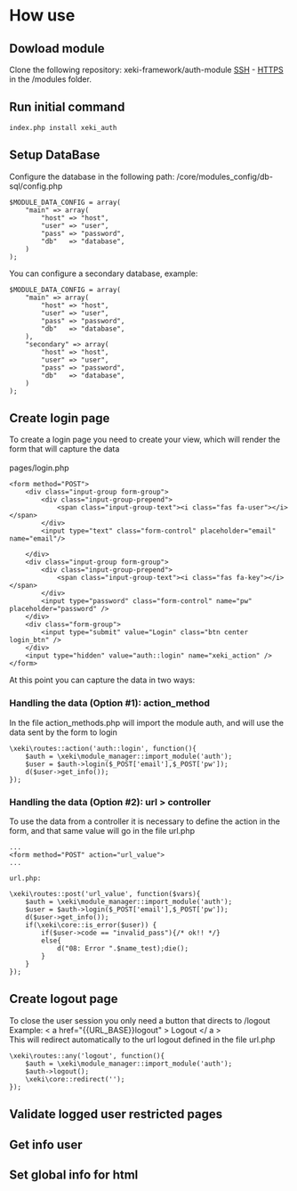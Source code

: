 # How use   

## Dowload module 

Clone the following repository: xeki-framework/auth-module
[SSH](git@github.com:xeki-framework/auth-module.git) -
[HTTPS](https://github.com/xeki-framework/auth-module.git)
in the /modules folder.

## Run initial command
```
index.php install xeki_auth
```

## Setup DataBase
Configure the database in the following path: /core/modules_config/db-sql/config.php 
```
$MODULE_DATA_CONFIG = array(
    "main" => array(
        "host" => "host",
        "user" => "user",
        "pass" => "password",
        "db"   => "database",
    )
);
```

You can configure a secondary database, example:

```
$MODULE_DATA_CONFIG = array(
    "main" => array(
        "host" => "host",
        "user" => "user",
        "pass" => "password",
        "db"   => "database",
    ),
    "secondary" => array(
        "host" => "host",
        "user" => "user",
        "pass" => "password",
        "db"   => "database",
    )
);
```

## Create login page
To create a login page you need to create your view, which will render the form that will capture the data
<br>  
pages/login.php
```
<form method="POST">
    <div class="input-group form-group">
        <div class="input-group-prepend">
            <span class="input-group-text"><i class="fas fa-user"></i></span>
        </div>
        <input type="text" class="form-control" placeholder="email" name="email"/>
        
    </div>
    <div class="input-group form-group">
        <div class="input-group-prepend">
            <span class="input-group-text"><i class="fas fa-key"></i></span>
        </div>
        <input type="password" class="form-control" name="pw" placeholder="password" />
    </div>
    <div class="form-group">
        <input type="submit" value="Login" class="btn center login_btn" />
    </div>
    <input type="hidden" value="auth::login" name="xeki_action" />
</form>
```

At this point you can capture the data in two ways:
<br>


### Handling the data (Option #1): action_method
In the file action_methods.php will import the module auth, and will use the data sent by the form to login

```
\xeki\routes::action('auth::login', function(){
    $auth = \xeki\module_manager::import_module('auth');
    $user = $auth->login($_POST['email'],$_POST['pw']);
    d($user->get_info());
});
```

### Handling the data (Option #2): url > controller
To use the data from a controller it is necessary to define the action in the form, and that same value will go in the file url.php

```
...
<form method="POST" action="url_value">
...
```

```
url.php: 

\xeki\routes::post('url_value', function($vars){
    $auth = \xeki\module_manager::import_module('auth');
    $user = $auth->login($_POST['email'],$_POST['pw']);
    d($user->get_info());
    if(\xeki\core::is_error($user)) {
        if($user->code == "invalid_pass"){/* ok!! */}
        else{
            d("08: Error ".$name_test);die();
        }
    }
});
```


## Create logout page
To close the user session you only need a button that directs to /logout
Example: < a href="{{URL_BASE}}logout" > Logout </ a >
<br>
This will redirect automatically to the url logout defined in the file url.php
<br>
```
\xeki\routes::any('logout', function(){
    $auth = \xeki\module_manager::import_module('auth');
    $auth->logout();
    \xeki\core::redirect('');
});
```
## Validate logged user restricted pages


## Get info user 

## Set global info for html
 
